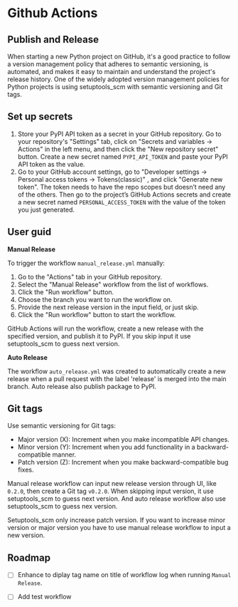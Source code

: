 # Github Actions

## Publish and Release

When starting a new Python project on GitHub, it's a good practice to follow a version management policy that adheres to semantic versioning, is automated, and makes it easy to maintain and understand the project's release history. One of the widely adopted version management policies for Python projects is using setuptools_scm with semantic versioning and Git tags.

## Set up secrets

1. Store your PyPI API token as a secret in your GitHub repository. Go to your repository's "Settings" tab, click on "Secrets and variables → Actions" in the left menu, and then click the "New repository secret" button. Create a new secret named `PYPI_API_TOKEN` and paste your PyPI API token as the value.
2. Go to your GitHub account settings, go to "Developer settings → Personal access tokens → Tokens(classic)" , and click "Generate new token". The token needs to have the repo scopes but doesn’t need any of the others. Then go to the project’s GitHub Actions secrets and create a new secret named `PERSONAL_ACCESS_TOKEN` with the value of the token you just generated.

## User guid

**Manual Release**

To trigger the workflow `manual_release.yml` manually:

1. Go to the "Actions" tab in your GitHub repository.
2. Select the "Manual Release" workflow from the list of workflows.
3. Click the "Run workflow" button.
4. Choose the branch you want to run the workflow on.
5. Provide the next release version in the input field, or just skip.
6. Click the "Run workflow" button to start the workflow.

GitHub Actions will run the workflow, create a new release with the specified version, and publish it to PyPI. If you skip input it use setuptools_scm to guess next version.

**Auto Release**

The workflow `auto_release.yml` was created to automatically create a new release when a pull request with the label 'release' is merged into the main branch. Auto release also publish package to PyPI.

## Git tags

Use semantic versioning for Git tags:

 - Major version (X): Increment when you make incompatible API changes.
 - Minor version (Y): Increment when you add functionality in a backward-compatible manner.
 - Patch version (Z): Increment when you make backward-compatible bug fixes.

Manual release workflow can input new release version through UI, like `0.2.0`, then create a Git tag `v0.2.0`. When skipping input version, it use setuptools_scm to guess next version. And auto release workflow also use setuptools_scm to guess nex version.

Setuptools_scm only increase patch version. If you want to increase minor version or major version you have to use manual release workflow to input a new version.

## Roadmap

- [ ] Enhance to diplay tag name on title of workflow log when running `Manual Release`.
- [ ] Add test workflow

